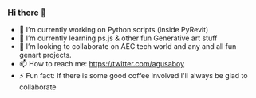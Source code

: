 ### Hi there 👋

- 🔭 I’m currently working on Python scripts (inside PyRevit)
- 🌱 I’m currently learning ps.js & other fun Generative art stuff
- 👯 I’m looking to collaborate on AEC tech world and any and all fun genart projects.
- 📫 How to reach me: https://twitter.com/agusaboy
- ⚡ Fun fact: If there is some good coffee involved I'll always be glad to collaborate
